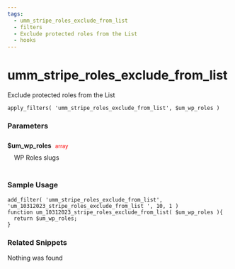 ```yaml
---
tags: 
  - umm_stripe_roles_exclude_from_list
  - filters
  - Exclude protected roles from the List
  - hooks
---
```

# umm\_stripe\_roles\_exclude\_from\_list
Exclude protected roles from the List
<Badge text="Since 1.0.0" vertical="middle" />
``` php:no-line-numbers
apply_filters( 'umm_stripe_roles_exclude_from_list', $um_wp_roles )
```
<div class='hook-sep'></div>

### Parameters

<div style='padding: 10px 0px 10px;'>
<strong>$um_wp_roles</strong> <span style='color:red;font-size:12px;padding: 0px 5px 0px 5px' >array</span>
<div style="margin-left:10px;padding: 10px 5px">WP Roles slugs</div>
</div>
<div class='hook-sep'></div>



### Sample Usage

``` php:no-line-numbers
add_filter( 'umm_stripe_roles_exclude_from_list', 'um_10312023_stripe_roles_exclude_from_list ', 10, 1 )
function um_10312023_stripe_roles_exclude_from_list( $um_wp_roles ){
  return $um_wp_roles;
}
```
<div class='hook-sep'></div>



### Related Snippets

Nothing was found

